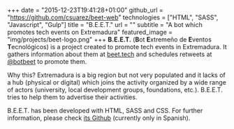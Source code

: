 +++
date = "2015-12-23T19:41:28+01:00"
github_url = "https://github.com/csuarez/beet-web"
technologies = ["HTML", "SASS", "Javascript", "Gulp"]
title = "B.E.E.T."
url = ""
subtitle = "A bot which promotes tech events on Extremadura"
featured_image = "img/projects/beet-logo.png"
+++
**B.E.E.T.** (**B**ot **E**xtremeño de **E**ventos **T**ecnológicos) is a project created to promote tech events in Extremadura. It gathers information about them at [beet.tech](http://beet.tech) and schedules retweets at [@botbeet](http://www.twitter.com/botbeet) to promote them.

Why this? Extremadura is a big region but not very populated and it lacks of a hub (physical or digital) which joins the activity organized by a wide range of actors (university, local development groups, foundations, etc.). B.E.E.T. tries to help them to advertise their activities.

B.E.E.T. has been developed with HTML, SASS and CSS. For further information, please check [its Github](https://github.com/csuarez/beet-web) (currently only in Spanish).
